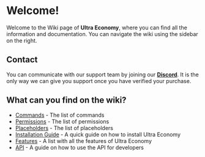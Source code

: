 # Welcome!
Welcome to the Wiki page of **Ultra Economy**, where you can find all the information and documentation. You can navigate the wiki using the sidebar on the right.
<br>

## Contact
You can communicate with our support team by joining our **[Discord](https://discord.gg/3JuHDm8)**. It is the only way we can give you support once you have verified your purchase.
<br>

## What can you find on the wiki?
- [Commands](./commands.md) - The list of commands
- [Permissions](/wiki/overview/permissions.md) - The list of permissions
- [Placeholders](/wiki/overview/placeholders.md) - The list of placeholders
- [Installation Guide](/wiki/installation) - A quick guide on how to install Ultra Economy
- [Features](/wiki/features) - A list with all the features of Ultra Economy
- [API](/wiki/api) - A guide on how to use the API for developers
